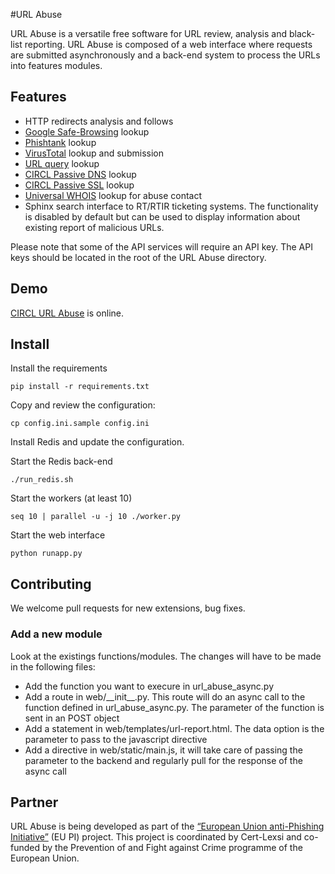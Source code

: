 #URL Abuse

URL Abuse is a versatile free software for URL review, analysis and black-list reporting. URL Abuse is composed of a web interface where requests are submitted asynchronously and a back-end system to process the URLs into features modules.

## Features

 - HTTP redirects analysis and follows
 - [Google Safe-Browsing](https://developers.google.com/safe-browsing/) lookup
 - [Phishtank](http://www.phishtank.com/api_info.php) lookup
 - [VirusTotal](https://www.virustotal.com/en/documentation/public-api/) lookup and submission
 - [URL query](https://github.com/CIRCL/urlquery_python_api/) lookup
 - [CIRCL Passive DNS](http://www.circl.lu/services/passive-dns/) lookup
 - [CIRCL Passive SSL](http://www.circl.lu/services/passive-ssl/) lookup
 - [Universal WHOIS](https://github.com/Rafiot/uwhoisd) lookup for abuse contact
 - Sphinx search interface to RT/RTIR ticketing systems. The functionality is disabled by default but can be used to display information about existing report of malicious URLs.

Please note that some of the API services will require an API key. The API keys should be located in the root of the URL Abuse directory.

## Demo

[CIRCL URL Abuse](https://www.circl.lu/urlabuse/) is online.

## Install

Install the requirements

~~~
pip install -r requirements.txt
~~~

Copy and review the configuration:

~~~
cp config.ini.sample config.ini
~~~

Install Redis and update the configuration.

Start the Redis back-end

~~~
./run_redis.sh
~~~

Start the workers (at least 10)

~~~
seq 10 | parallel -u -j 10 ./worker.py
~~~

Start the web interface

~~~
python runapp.py
~~~

## Contributing

We welcome pull requests for new extensions, bug fixes.

### Add a new module

Look at the existings functions/modules. The changes will have to be made in the following files:

* Add the function you want to execure in url\_abuse\_async.py
* Add a route in web/\_\_init\_\_.py. This route will do an async call to the function defined in url\_abuse\_async.py. The parameter of the function is sent in an POST object
* Add a statement in web/templates/url-report.html. The data option is the parameter to pass to the javascript directive
* Add a directive in web/static/main.js, it will take care of passing the parameter to the backend and regularly pull for the response of the async call

## Partner

URL Abuse is being developed as part of the [“European Union anti-Phishing Initiative”](http://phishing-initiative.eu/) (EU PI) project. This project is coordinated by Cert-Lexsi and co-funded by the Prevention of and Fight against Crime programme of the European Union.

